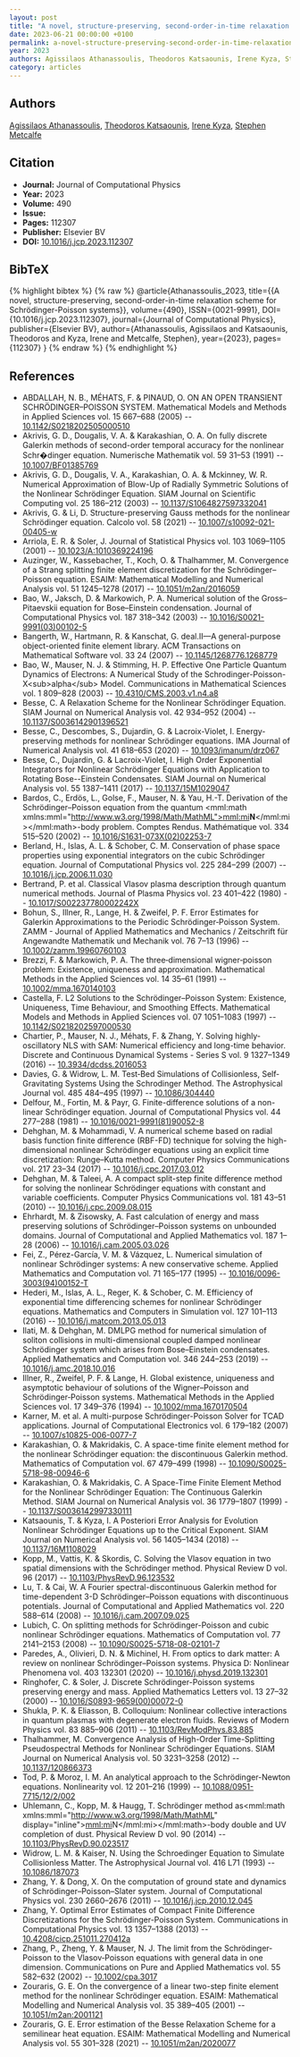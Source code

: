 ```yaml
---
layout: post
title: "A novel, structure-preserving, second-order-in-time relaxation scheme for Schrödinger-Poisson systems"
date: 2023-06-21 00:00:00 +0100
permalink: a-novel-structure-preserving-second-order-in-time-relaxation-scheme-for-schrodinger-poisson-systems
year: 2023
authors: Agissilaos Athanassoulis, Theodoros Katsaounis, Irene Kyza, Stephen Metcalfe
category: articles
---
```

 
## Authors
[Agissilaos Athanassoulis](authors/agissilaos_athanassoulis), [Theodoros Katsaounis](authors/theodoros_katsaounis), [Irene Kyza](authors/irene_kyza), [Stephen Metcalfe](authors/stephen_metcalfe)
 
## Citation
- **Journal:** Journal of Computational Physics
- **Year:** 2023
- **Volume:** 490
- **Issue:** 
- **Pages:** 112307
- **Publisher:** Elsevier BV
- **DOI:** [10.1016/j.jcp.2023.112307](https://doi.org/10.1016/j.jcp.2023.112307)
 
## BibTeX
{% highlight bibtex %}
{% raw %}
@article{Athanassoulis_2023,
  title={{A novel, structure-preserving, second-order-in-time relaxation scheme for Schrödinger-Poisson systems}},
  volume={490},
  ISSN={0021-9991},
  DOI={10.1016/j.jcp.2023.112307},
  journal={Journal of Computational Physics},
  publisher={Elsevier BV},
  author={Athanassoulis, Agissilaos and Katsaounis, Theodoros and Kyza, Irene and Metcalfe, Stephen},
  year={2023},
  pages={112307}
}
{% endraw %}
{% endhighlight %}
 
## References
- ABDALLAH, N. B., MÉHATS, F. & PINAUD, O. ON AN OPEN TRANSIENT SCHRÖDINGER–POISSON SYSTEM. Mathematical Models and Methods in Applied Sciences vol. 15 667–688 (2005) -- [10.1142/S0218202505000510](https://doi.org/10.1142/S0218202505000510)
- Akrivis, G. D., Dougalis, V. A. & Karakashian, O. A. On fully discrete Galerkin methods of second-order temporal accuracy for the nonlinear Schr�dinger equation. Numerische Mathematik vol. 59 31–53 (1991) -- [10.1007/BF01385769](https://doi.org/10.1007/BF01385769)
- Akrivis, G. D., Dougalis, V. A., Karakashian, O. A. & Mckinney, W. R. Numerical Approximation of Blow-Up of Radially Symmetric Solutions of the Nonlinear Schrödinger Equation. SIAM Journal on Scientific Computing vol. 25 186–212 (2003) -- [10.1137/S1064827597332041](https://doi.org/10.1137/S1064827597332041)
- Akrivis, G. & Li, D. Structure-preserving Gauss methods for the nonlinear Schrödinger equation. Calcolo vol. 58 (2021) -- [10.1007/s10092-021-00405-w](https://doi.org/10.1007/s10092-021-00405-w)
- Arriola, E. R. & Soler, J. Journal of Statistical Physics vol. 103 1069–1105 (2001) -- [10.1023/A:1010369224196](https://doi.org/10.1023/A:1010369224196)
- Auzinger, W., Kassebacher, T., Koch, O. & Thalhammer, M. Convergence of a Strang splitting finite element discretization for the Schrödinger–Poisson equation. ESAIM: Mathematical Modelling and Numerical Analysis vol. 51 1245–1278 (2017) -- [10.1051/m2an/2016059](https://doi.org/10.1051/m2an/2016059)
- Bao, W., Jaksch, D. & Markowich, P. A. Numerical solution of the Gross–Pitaevskii equation for Bose–Einstein condensation. Journal of Computational Physics vol. 187 318–342 (2003) -- [10.1016/S0021-9991(03)00102-5](https://doi.org/10.1016/S0021-9991(03)00102-5)
- Bangerth, W., Hartmann, R. & Kanschat, G. deal.II—A general-purpose object-oriented finite element library. ACM Transactions on Mathematical Software vol. 33 24 (2007) -- [10.1145/1268776.1268779](https://doi.org/10.1145/1268776.1268779)
- Bao, W., Mauser, N. J. & Stimming, H. P. Effective One Particle Quantum Dynamics of Electrons: A Numerical Study of the Schrodinger-Poisson-X&lt;sub&gt;alpha&lt;/sub&gt; Model. Communications in Mathematical Sciences vol. 1 809–828 (2003) -- [10.4310/CMS.2003.v1.n4.a8](https://doi.org/10.4310/CMS.2003.v1.n4.a8)
- Besse, C. A Relaxation Scheme for the Nonlinear Schrödinger Equation. SIAM Journal on Numerical Analysis vol. 42 934–952 (2004) -- [10.1137/S0036142901396521](https://doi.org/10.1137/S0036142901396521)
- Besse, C., Descombes, S., Dujardin, G. & Lacroix-Violet, I. Energy-preserving methods for nonlinear Schrödinger equations. IMA Journal of Numerical Analysis vol. 41 618–653 (2020) -- [10.1093/imanum/drz067](https://doi.org/10.1093/imanum/drz067)
- Besse, C., Dujardin, G. & Lacroix-Violet, I. High Order Exponential Integrators for Nonlinear Schrödinger Equations with Application to Rotating Bose--Einstein Condensates. SIAM Journal on Numerical Analysis vol. 55 1387–1411 (2017) -- [10.1137/15M1029047](https://doi.org/10.1137/15M1029047)
- Bardos, C., Erdös, L., Golse, F., Mauser, N. & Yau, H.-T. Derivation of the Schrödinger–Poisson equation from the quantum <mml:math xmlns:mml="http://www.w3.org/1998/Math/MathML"><mml:mi>𝐍</mml:mi></mml:math>-body problem. Comptes Rendus. Mathématique vol. 334 515–520 (2002) -- [10.1016/S1631-073X(02)02253-7](https://doi.org/10.1016/S1631-073X(02)02253-7)
- Berland, H., Islas, A. L. & Schober, C. M. Conservation of phase space properties using exponential integrators on the cubic Schrödinger equation. Journal of Computational Physics vol. 225 284–299 (2007) -- [10.1016/j.jcp.2006.11.030](https://doi.org/10.1016/j.jcp.2006.11.030)
- Bertrand, P. et al. Classical Vlasov plasma description through quantum numerical methods. Journal of Plasma Physics vol. 23 401–422 (1980) -- [10.1017/S002237780002242X](https://doi.org/10.1017/S002237780002242X)
- Bohun, S., Illner, R., Lange, H. & Zweifel, P. F. Error Estimates for Galerkin Approximations to the Periodic Schrödinger‐Poisson System. ZAMM - Journal of Applied Mathematics and Mechanics / Zeitschrift für Angewandte Mathematik und Mechanik vol. 76 7–13 (1996) -- [10.1002/zamm.19960760103](https://doi.org/10.1002/zamm.19960760103)
- Brezzi, F. & Markowich, P. A. The three‐dimensional wigner‐poisson problem: Existence, uniqueness and approximation. Mathematical Methods in the Applied Sciences vol. 14 35–61 (1991) -- [10.1002/mma.1670140103](https://doi.org/10.1002/mma.1670140103)
- Castella, F. L2 Solutions to the Schrödinger–Poisson System: Existence, Uniqueness, Time Behaviour, and Smoothing Effects. Mathematical Models and Methods in Applied Sciences vol. 07 1051–1083 (1997) -- [10.1142/S0218202597000530](https://doi.org/10.1142/S0218202597000530)
- Chartier, P., Mauser, N. J., Méhats, F. & Zhang, Y. Solving highly-oscillatory NLS with SAM: Numerical efficiency and long-time behavior. Discrete and Continuous Dynamical Systems - Series S vol. 9 1327–1349 (2016) -- [10.3934/dcdss.2016053](https://doi.org/10.3934/dcdss.2016053)
- Davies, G. & Widrow, L. M. Test‐Bed Simulations of Collisionless, Self‐Gravitating Systems Using the Schrodinger Method. The Astrophysical Journal vol. 485 484–495 (1997) -- [10.1086/304440](https://doi.org/10.1086/304440)
- Delfour, M., Fortin, M. & Payr, G. Finite-difference solutions of a non-linear Schrödinger equation. Journal of Computational Physics vol. 44 277–288 (1981) -- [10.1016/0021-9991(81)90052-8](https://doi.org/10.1016/0021-9991(81)90052-8)
- Dehghan, M. & Mohammadi, V. A numerical scheme based on radial basis function finite difference (RBF-FD) technique for solving the high-dimensional nonlinear Schrödinger equations using an explicit time discretization: Runge–Kutta method. Computer Physics Communications vol. 217 23–34 (2017) -- [10.1016/j.cpc.2017.03.012](https://doi.org/10.1016/j.cpc.2017.03.012)
- Dehghan, M. & Taleei, A. A compact split-step finite difference method for solving the nonlinear Schrödinger equations with constant and variable coefficients. Computer Physics Communications vol. 181 43–51 (2010) -- [10.1016/j.cpc.2009.08.015](https://doi.org/10.1016/j.cpc.2009.08.015)
- Ehrhardt, M. & Zisowsky, A. Fast calculation of energy and mass preserving solutions of Schrödinger–Poisson systems on unbounded domains. Journal of Computational and Applied Mathematics vol. 187 1–28 (2006) -- [10.1016/j.cam.2005.03.026](https://doi.org/10.1016/j.cam.2005.03.026)
- Fei, Z., Pérez-García, V. M. & Vázquez, L. Numerical simulation of nonlinear Schrödinger systems: A new conservative scheme. Applied Mathematics and Computation vol. 71 165–177 (1995) -- [10.1016/0096-3003(94)00152-T](https://doi.org/10.1016/0096-3003(94)00152-T)
- Hederi, M., Islas, A. L., Reger, K. & Schober, C. M. Efficiency of exponential time differencing schemes for nonlinear Schrödinger equations. Mathematics and Computers in Simulation vol. 127 101–113 (2016) -- [10.1016/j.matcom.2013.05.013](https://doi.org/10.1016/j.matcom.2013.05.013)
- Ilati, M. & Dehghan, M. DMLPG method for numerical simulation of soliton collisions in multi-dimensional coupled damped nonlinear Schrödinger system which arises from Bose–Einstein condensates. Applied Mathematics and Computation vol. 346 244–253 (2019) -- [10.1016/j.amc.2018.10.016](https://doi.org/10.1016/j.amc.2018.10.016)
- Illner, R., Zweifel, P. F. & Lange, H. Global existence, uniqueness and asymptotic behaviour of solutions of the Wigner–Poisson and Schrödinger‐Poisson systems. Mathematical Methods in the Applied Sciences vol. 17 349–376 (1994) -- [10.1002/mma.1670170504](https://doi.org/10.1002/mma.1670170504)
- Karner, M. et al. A multi-purpose Schrödinger-Poisson Solver for TCAD applications. Journal of Computational Electronics vol. 6 179–182 (2007) -- [10.1007/s10825-006-0077-7](https://doi.org/10.1007/s10825-006-0077-7)
- Karakashian, O. & Makridakis, C. A space-time finite element method for the nonlinear Schrödinger equation: the discontinuous Galerkin method. Mathematics of Computation vol. 67 479–499 (1998) -- [10.1090/S0025-5718-98-00946-6](https://doi.org/10.1090/S0025-5718-98-00946-6)
- Karakashian, O. & Makridakis, C. A Space-Time Finite Element Method for the Nonlinear Schrödinger Equation: The Continuous Galerkin Method. SIAM Journal on Numerical Analysis vol. 36 1779–1807 (1999) -- [10.1137/S0036142997330111](https://doi.org/10.1137/S0036142997330111)
- Katsaounis, T. & Kyza, I. A Posteriori Error Analysis for Evolution Nonlinear Schrödinger Equations up to the Critical Exponent. SIAM Journal on Numerical Analysis vol. 56 1405–1434 (2018) -- [10.1137/16M1108029](https://doi.org/10.1137/16M1108029)
- Kopp, M., Vattis, K. & Skordis, C. Solving the Vlasov equation in two spatial dimensions with the Schrödinger method. Physical Review D vol. 96 (2017) -- [10.1103/PhysRevD.96.123532](https://doi.org/10.1103/PhysRevD.96.123532)
- Lu, T. & Cai, W. A Fourier spectral-discontinuous Galerkin method for time-dependent 3-D Schrödinger–Poisson equations with discontinuous potentials. Journal of Computational and Applied Mathematics vol. 220 588–614 (2008) -- [10.1016/j.cam.2007.09.025](https://doi.org/10.1016/j.cam.2007.09.025)
- Lubich, C. On splitting methods for Schrödinger-Poisson and cubic nonlinear Schrödinger equations. Mathematics of Computation vol. 77 2141–2153 (2008) -- [10.1090/S0025-5718-08-02101-7](https://doi.org/10.1090/S0025-5718-08-02101-7)
- Paredes, A., Olivieri, D. N. & Michinel, H. From optics to dark matter: A review on nonlinear Schrödinger–Poisson systems. Physica D: Nonlinear Phenomena vol. 403 132301 (2020) -- [10.1016/j.physd.2019.132301](https://doi.org/10.1016/j.physd.2019.132301)
- Ringhofer, C. & Soler, J. Discrete Schrödinger-Poisson systems preserving energy and mass. Applied Mathematics Letters vol. 13 27–32 (2000) -- [10.1016/S0893-9659(00)00072-0](https://doi.org/10.1016/S0893-9659(00)00072-0)
- Shukla, P. K. & Eliasson, B. Colloquium: Nonlinear collective interactions in quantum plasmas with degenerate electron fluids. Reviews of Modern Physics vol. 83 885–906 (2011) -- [10.1103/RevModPhys.83.885](https://doi.org/10.1103/RevModPhys.83.885)
- Thalhammer, M. Convergence Analysis of High-Order Time-Splitting Pseudospectral Methods for Nonlinear Schrödinger Equations. SIAM Journal on Numerical Analysis vol. 50 3231–3258 (2012) -- [10.1137/120866373](https://doi.org/10.1137/120866373)
- Tod, P. & Moroz, I. M. An analytical approach to the Schrödinger-Newton equations. Nonlinearity vol. 12 201–216 (1999) -- [10.1088/0951-7715/12/2/002](https://doi.org/10.1088/0951-7715/12/2/002)
- Uhlemann, C., Kopp, M. & Haugg, T. Schrödinger method as<mml:math xmlns:mml="http://www.w3.org/1998/Math/MathML" display="inline"><mml:mi>N</mml:mi></mml:math>-body double and UV completion of dust. Physical Review D vol. 90 (2014) -- [10.1103/PhysRevD.90.023517](https://doi.org/10.1103/PhysRevD.90.023517)
- Widrow, L. M. & Kaiser, N. Using the Schroedinger Equation to Simulate Collisionless Matter. The Astrophysical Journal vol. 416 L71 (1993) -- [10.1086/187073](https://doi.org/10.1086/187073)
- Zhang, Y. & Dong, X. On the computation of ground state and dynamics of Schrödinger–Poisson–Slater system. Journal of Computational Physics vol. 230 2660–2676 (2011) -- [10.1016/j.jcp.2010.12.045](https://doi.org/10.1016/j.jcp.2010.12.045)
- Zhang, Y. Optimal Error Estimates of Compact Finite Difference Discretizations for the Schrödinger-Poisson System. Communications in Computational Physics vol. 13 1357–1388 (2013) -- [10.4208/cicp.251011.270412a](https://doi.org/10.4208/cicp.251011.270412a)
- Zhang, P., Zheng, Y. & Mauser, N. J. The limit from the Schrödinger‐Poisson to the Vlasov‐Poisson equations with general data in one dimension. Communications on Pure and Applied Mathematics vol. 55 582–632 (2002) -- [10.1002/cpa.3017](https://doi.org/10.1002/cpa.3017)
- Zouraris, G. E. On the convergence of a linear two-step finite element method for the nonlinear Schrödinger equation. ESAIM: Mathematical Modelling and Numerical Analysis vol. 35 389–405 (2001) -- [10.1051/m2an:2001121](https://doi.org/10.1051/m2an:2001121)
- Zouraris, G. E. Error estimation of the Besse Relaxation Scheme for a semilinear heat equation. ESAIM: Mathematical Modelling and Numerical Analysis vol. 55 301–328 (2021) -- [10.1051/m2an/2020077](https://doi.org/10.1051/m2an/2020077)


